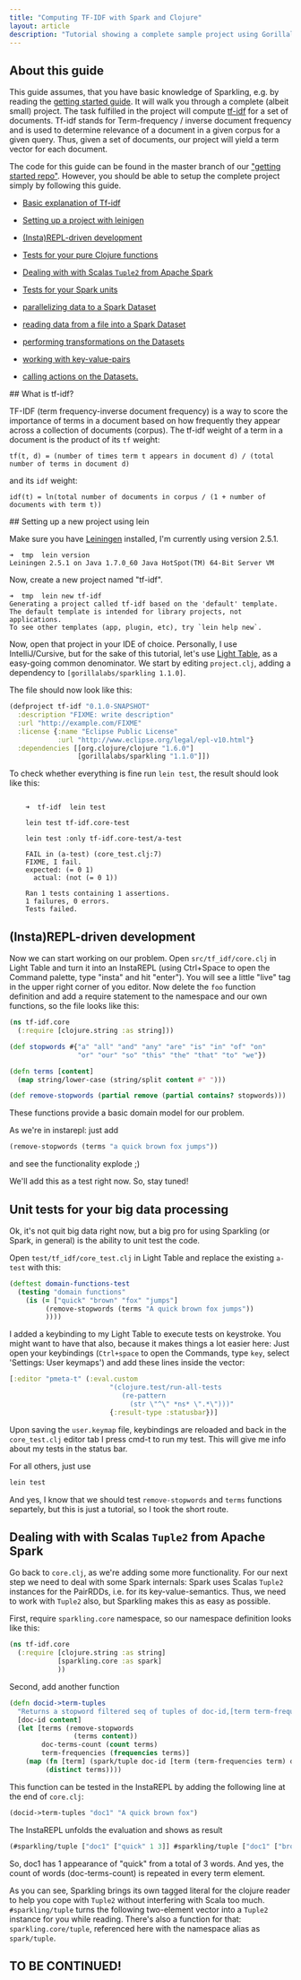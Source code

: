```yaml
---
title: "Computing TF-IDF with Spark and Clojure"
layout: article
description: "Tutorial showing a complete sample project using Gorillalabs Sparkling to compute Term Frequency / Inverse Document Frequency"
---
```



## About this guide

This guide assumes, that you have basic knowledge of Sparkling, e.g. by reading the [getting started guide](/sparkling/articles/getting_started.html). It will walk you through a complete (albeit small) project. The task fulfilled in the project will compute  [tf-idf](https://en.wikipedia.org/wiki/Tf-idf) for a set of documents. Tf-idf stands for Term-frequency / inverse document frequency and is used to determine relevance of a document in a given corpus for a given query. Thus, given a set of documents, our project will yield a term vector for each document.

The code for this guide can be found in the master branch of our ["getting started repo"](https://github.com/gorillalabs/sparkling-getting-started/). However, you should be able to setup the complete project simply by following this guide.

 * [Basic explanation of Tf-idf](#tf-idf)
 * [Setting up a project with leinigen](#new-project)
 * [(Insta)REPL-driven development](#REPL)
 * [Tests for your pure Clojure functions](#tests)
 * [Dealing with with Scalas `Tuple2` from Apache Spark](#tuple)
 * [Tests for your Spark units](#spark-tests)


 * [parallelizing data to a Spark Dataset](#rdds)
 * [reading data from a file into a Spark Dataset](#external)
 * [performing transformations on the Datasets](#rdd-operations)
 * [working with key-value-pairs](#keyvalue)
 * [calling actions on the Datasets.](#rdd-actions)


##<a name="tf-idf"/> What is tf-idf?

TF-IDF (term frequency-inverse document frequency) is a way to score the importance of terms in a document based on how frequently they appear across a collection of documents (corpus). The tf-idf weight of a term in a document is the product of its `tf` weight:

`tf(t, d) = (number of times term t appears in document d) / (total number of terms in document d)`

and its `idf` weight:

`idf(t) = ln(total number of documents in corpus / (1 + number of documents with term t))`

##<a name="new-project"/> Setting up a new project using lein

Make sure you have [Leiningen](http://leiningen.org/) installed, I'm currently using version 2.5.1.

    ➜  tmp  lein version
    Leiningen 2.5.1 on Java 1.7.0_60 Java HotSpot(TM) 64-Bit Server VM

Now, create a new project named "tf-idf".

    ➜  tmp  lein new tf-idf
    Generating a project called tf-idf based on the 'default' template.
    The default template is intended for library projects, not applications.
    To see other templates (app, plugin, etc), try `lein help new`.

Now, open that project in your IDE of choice. Personally, I use IntelliJ/Cursive, but for the sake of this tutorial, let's use [Light Table](http://lighttable.com/), as a easy-going common denominator. We start by editing `project.clj`, adding a dependency to `[gorillalabs/sparkling 1.1.0]`.

The file should now look like this:

``` clojure
(defproject tf-idf "0.1.0-SNAPSHOT"
  :description "FIXME: write description"
  :url "http://example.com/FIXME"
  :license {:name "Eclipse Public License"
            :url "http://www.eclipse.org/legal/epl-v10.html"}
  :dependencies [[org.clojure/clojure "1.6.0"]
                 [gorillalabs/sparkling "1.1.0"]])
```

To check whether everything is fine run `lein test`, the result should look like this:

```Text

    ➜  tf-idf  lein test

    lein test tf-idf.core-test

    lein test :only tf-idf.core-test/a-test

    FAIL in (a-test) (core_test.clj:7)
    FIXME, I fail.
    expected: (= 0 1)
      actual: (not (= 0 1))

    Ran 1 tests containing 1 assertions.
    1 failures, 0 errors.
    Tests failed.
```




## <a name="REPL"/> (Insta)REPL-driven development

Now we can start working on our problem. Open `src/tf_idf/core.clj` in Light Table and turn it into an InstaREPL (using Ctrl+Space to open the Command palette, type "insta" and hit "enter"). You will see a little "live" tag in the upper right corner of you editor. Now delete the `foo` function definition and add a require statement to the namespace and our own functions, so the file looks like this:

```Clojure
(ns tf-idf.core
  (:require [clojure.string :as string]))

(def stopwords #{"a" "all" "and" "any" "are" "is" "in" "of" "on"
                 "or" "our" "so" "this" "the" "that" "to" "we"})

(defn terms [content]
  (map string/lower-case (string/split content #" ")))

(def remove-stopwords (partial remove (partial contains? stopwords)))
```

These functions provide a basic domain model for our problem.

As we're in instarepl: just add

```Clojure
(remove-stopwords (terms "a quick brown fox jumps"))
```
and see the functionality explode ;)

We'll add this as a test right now. So, stay tuned!

## <a name="tests"/> Unit tests for your big data processing
Ok, it's not quit big data right now, but a big pro for using Sparkling (or Spark, in general) is the ability to unit test the code.

Open `test/tf_idf/core_test.clj` in Light Table and replace the existing `a-test` with this:

```Clojure
(deftest domain-functions-test
  (testing "domain functions"
    (is (= ["quick" "brown" "fox" "jumps"]
         (remove-stopwords (terms "A quick brown fox jumps"))
         ))))
```

I added a keybinding to my Light Table to execute tests on keystroke. You might want to have that also, because it makes things a lot easier here: Just open your keybindings (`Ctrl+space` to open the Commands, type `key`, select 'Settings: User keymaps') and add these lines inside the vector:

```Clojure
[:editor "pmeta-t" (:eval.custom
                         "(clojure.test/run-all-tests
                            (re-pattern
                              (str \"^\" *ns* \".*\")))"
                         {:result-type :statusbar})]
```

Upon saving the `user.keymap` file, keybindings are reloaded and back in the `core_test.clj` editor tab I press cmd-t to run my test. This will give me info about my tests in the status bar.

For all others, just use


```zsh
lein test
```

And yes, I know that we should test `remove-stopwords` and `terms` functions separtely, but this is just a tutorial, so I took the short route.


## <a name="tuple"/> Dealing with with Scalas `Tuple2` from Apache Spark

Go back to `core.clj`, as we're adding some more functionality.
For our next step we need to deal with some Spark internals: Spark uses Scalas `Tuple2` instances for the PairRDDs, i.e. for its key-value-semantics. Thus, we need to work with `Tuple2` also, but Sparkling makes this as easy as possible.

First, require `sparkling.core` namespace, so our namespace definition looks like this:

```Clojure
(ns tf-idf.core
  (:require [clojure.string :as string]
            [sparkling.core :as spark]
            ))
```

Second, add another function

```Clojure
(defn docid->term-tuples
  "Returns a stopword filtered seq of tuples of doc-id,[term term-frequency doc-terms-count]"
  [doc-id content]
  (let [terms (remove-stopwords
                (terms content))
        doc-terms-count (count terms)
        term-frequencies (frequencies terms)]
    (map (fn [term] (spark/tuple doc-id [term (term-frequencies term) doc-terms-count]))
         (distinct terms))))
```

This function can be tested in the InstaREPL by adding the following line at the end of `core.clj`:
```Clojure
(docid->term-tuples "doc1" "A quick brown fox")
```

The InstaREPL unfolds the evaluation and shows as result

```Clojure
(#sparkling/tuple ["doc1" ["quick" 1 3]] #sparkling/tuple ["doc1" ["brown" 1 3]] #sparkling/tuple ["doc1" ["fox" 1 3]])
```

So, doc1 has 1 appearance of "quick" from a total of 3 words. And yes, the count of words (doc-terms-count) is repeated in every term element.

As you can see, Sparkling brings its own tagged literal for the clojure reader to help you cope with `Tuple2` without interfering with Scala too much. `#sparkling/tuple` turns the following two-element vector into a `Tuple2` instance for you while reading. There's also a function for that: `sparkling.core/tuple`, referenced here with the namespace alias as `spark/tuple`.


<!--
Adding a dependency requires to reset the "connection" in Light Table. Got to Connections (Menu "Views" > "Connections") and "disconnect", switch off and on the "live" InstaREPL by clicking on the "live" tag in the upper right corner to re-connect.
-->


















## TO BE CONTINUED!












<!--

### Initializing Spark

flambo applications require a `SparkContext` object which tells Spark how to access a cluster. The `SparkContext` object requires a `SparkConf` object that encapsulates information about the application. We first build a spark configuration, `c`, then pass it to the flambo `spark-context` function which returns the requisite context object, `sc`:

```clojure
user=> (def c (-> (conf/spark-conf)
                  (conf/master master)
                  (conf/app-name "tfidf")
                  (conf/set "spark.akka.timeout" "300")
                  (conf/set conf)
                  (conf/set-executor-env env)))
user=> (def sc (f/spark-context c))
```

`master` is a special "local" string that tells Spark to run our app in local mode. `master` can be a Spark, Mesos or YARN cluster URL, or any one of the special strings to run in local mode (see [README.md](https://github.com/yieldbot/flambo/blob/develop/README.md#initializing-flambo) for formatting details).

The `app-name` flambo function is used to set the name of our application.

As with most distributed computing systems, Spark has a [myriad of properties](http://spark.apache.org/docs/latest/configuration.html) that control most application settings. With flambo you can either `set` these properties directly on a _SparkConf_ object, e.g., `(conf/set "spark.akka.timeout" "300")`, or via a Clojure map, `(conf/set conf)`. We set an empty map, `(def conf {})`, for illustration.

Similarly, we set the executor runtime enviroment properties either directly via key/value strings or by passing a Clojure map of key/value strings. `conf/set-executor-env` handles both.

### Computing TF-IDF

Our example will use the following corpus:

```clojure
user=> (def documents
        [["doc1" "Four score and seven years ago our fathers brought forth on this continent a new nation"]
         ["doc2" "conceived in Liberty and dedicated to the proposition that all men are created equal"]
         ["doc3" "Now we are engaged in a great civil war testing whether that nation or any nation so"]
         ["doc4" "conceived and so dedicated can long endure We are met on a great battlefield of that war"]])
```

where `doc#` is a unique document id.

We use the corpus and spark context to create a Spark [_resilient distributed dataset_](http://spark.apache.org/docs/latest/programming-guide.html#resilient-distributed-datasets-rdds) (RDD). There are two ways to create RDDs in flambo:

* _parallelizing_ an existing Clojure collection, as we'll do now:

```clojure
user=> (def doc-data (f/parallelize sc documents))
```

* [reading](https://github.com/yieldbot/flambo/blob/develop/README.md#external-datasets) a dataset from an external storage system

We are now ready to start applying [_actions_](https://github.com/yieldbot/flambo/blob/develop/README.md#rdd-actions) and [_transformations_](https://github.com/yieldbot/flambo/blob/develop/README.md#rdd-transformations) to our RDD; this is where flambo truly shines (or rather burns bright). It utilizes the powerful abstractions available in Clojure to reason about data. You can use Clojure constructs such as the threading macro `->` to chain sequences of operations and transformations.  

#### Term Frequency

To compute the term freqencies, we need a dictionary of the terms in each document filtered by a set of [_stopwords_](https://github.com/yieldbot/flambo/blob/develop/test/flambo/example/tfidf.clj#L10). We pass the RDD, `doc-data`, of `[doc-id content]` tuples to the flambo `flat-map` transformation to get a new stopword filtered RDD of `[doc-id term term-frequency doc-terms-count]` tuples. This is the dictionary for our corpus.

`flat-map` transforms the source RDD by passing each tuple through a function. It is similar to `map`, but the output is a collection of 0 or more items which is then flattened. We use the flambo named function macro `flambo.api/defsparkfn` to define our Clojure function `gen-docid-term-tuples`:

```clojure
user=> (defn gen-docid-term-tuples [doc-tuple]
         (let [[doc-id content] doc-tuple
               terms (filter #(not (contains? stopwords %))
                             (clojure.string/split content #" "))
               doc-terms-count (count terms)
               term-frequencies (frequencies terms)]
           (map (fn [term] [doc-id term (term-frequencies term) doc-terms-count])
                (distinct terms))))
user=> (def doc-term-seq (-> doc-data
                             (f/flat-map gen-docid-term-tuples)
                             f/cache))
```

Notice how we use pure Clojure in our Spark function definition to operate on and transform input parameters. We're able to filter stopwords, determine the number of terms per document and the term-frequencies for each document, all from within Clojure. Once the Spark function returns, `flat-map` serializes the results back to an RDD for the next action and transformation.

This is the raison d'être for flambo. It handles all of the underlying serializations to and from the various Spark Java types, so you only need to define the sequence of operations you would like to perform on your data. That's powerful.

Having constructed our dictionary we `f/cache` (or _persist_) the dataset in memory for future actions.

Recall term-freqency is defined as a function of the document id and term, `tf(document, term)`. At this point we have an RDD of *raw* term frequencies, but we need normalized term frequencies. We use the flambo inline anonymous function macro, `fn`, to define an anonymous Clojure function to normalize the frequencies and `map` our `doc-term-seq` RDD of `[doc-id term term-freq doc-terms-count]` tuples to an RDD of key/value, `[term [doc-id tf]]`, tuples. This new tuple format of the term-frequency RDD will be later used to `join` the inverse-document-frequency RDD and compute the final tfidf weights.

```clojure
user=> (def tf-by-doc (-> doc-term-seq
                          (f/map (fn [[doc-id term term-freq doc-terms-count]]
                                       [term [doc-id (double (/ term-freq doc-terms-count))]]))
                          f/cache))
```

Notice, again how we were easily able to use Clojure's destructuring facilities on the arguments of our inline function to name parameters.

As before, we cache the results for future actions.


#### Inverse Document Frequency

In order to compute the inverse document frequencies, we need the total number of documents:

```clojure
user=> (def num-docs (f/count doc-data))
```

and the number of documents that contain each term. The following step maps over the distinct `[doc-id term term-freq doc-terms-count]` tuples to count the documents associated with each term. This is combined with the total document count to get an RDD of `[term idf]` tuples:

```clojure
user=> (defn calc-idf [doc-count]
         (fn [[term tuple-seq]]
           (let [df (count tuple-seq)]
             [term (Math/log (/ doc-count (+ 1.0 df)))])))
user=> (def idf-by-term (-> doc-term-seq
                            (f/group-by (fn [[_ term _ _]] term))
                            (f/map (calc-idf num-docs))
                            f/cache))
```

#### TF-IDF

Now that we have both a term-frequency RDD of `[term [doc-id tf]]` tuples and an inverse-document-frequency RDD of `[term idf]` tuples, we perform the aforementioned `join` on the "terms" producing a new RDD of `[term [[doc-id tf] idf]]` tuples. Then, we `map` an inline Spark function to compute the tf-idf weight of each term per document returning our final RDD of `[doc-id term tf-idf]` tuples:

```clojure
user=> (def tfidf-by-term (-> (f/join tf-by-doc idf-by-term)
                              (f/map (fn [[term [[doc-id tf] idf]]]
                                           [doc-id term (* tf idf)]))
                              f/cache))
```

We cache the RDD for future actions.

Finally, to see the output of our example application we `collect` all the elements of our tf-idf RDD as a Clojure array, sort them by tf-idf weight, and for illustration print the top 10 to standard out:

```clojure
user=> (->> tfidf-by-term
            f/collect
            ((partial sort-by last >))
            (take 10)
            clojure.pprint/pprint)
(["doc2" "created" 0.09902102579427793]
 ["doc2" "men" 0.09902102579427793]
 ["doc2" "Liberty" 0.09902102579427793]
 ["doc2" "proposition" 0.09902102579427793]
 ["doc2" "equal" 0.09902102579427793]
 ["doc3" "civil" 0.07701635339554948]
 ["doc3" "Now" 0.07701635339554948]
 ["doc3" "testing" 0.07701635339554948]
 ["doc3" "engaged" 0.07701635339554948]
 ["doc3" "whether" 0.07701635339554948])
user=>
```

You can also save the results to a text file via the flambo `save-as-text-file` function, or an HDFS sequence file via `save-as-sequence-file`, but we'll leave those APIs for you to explore.

### Conclusion

And that's it, we're done! We hope you found this tutorial of the flambo API useful and informative.

flambo is being actively improved, so you can expect more features as Spark continues to grow and we continue to support it. We'd love to hear your feedback on flambo.
-->
